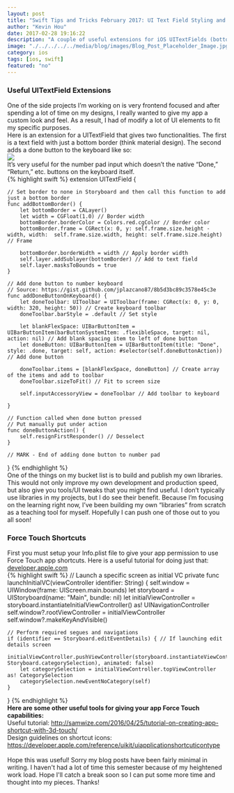 ```yaml
---
layout: post
title: "Swift Tips and Tricks February 2017: UI Text Field Styling and Force Touch App Shortcuts"
author: "Kevin Hou"
date: 2017-02-28 19:16:22
description: "A couple of useful extensions for iOS UITextFields (bottom borders and a done button for the numerical keypad) as well as a short example of how to implement Force Touch app shortcut capabilities into your app."
image: "./../../../../media/blog/images/Blog_Post_Placeholder_Image.jpg"
category: ios
tags: [ios, swift]
featured: "no"
---
```

<h3 class="post-subheader">Useful UITextField Extensions</h3>
One of the side projects I’m working on is very frontend focused and after spending a lot of time on my designs, I really wanted to give my app a custom look and feel. As a result, I had of modify a lot of UI elements to fit my specific purposes.
<br class="post-line-break">
Here is an extension for a UITextField that gives two functionalities. The first is a text field with just a bottom border (think material design). The second adds a done button to the keyboard like so:
<br>
<img src="./../../../../media/blog/images/ios-number-keypad-with-done-button.png" class="iPhone-screenshots-medium">
<br>
It’s very useful for the number pad input which doesn’t the native “Done,” “Return,” etc. buttons on the keyboard itself.
<br class="post-line-break">
{% highlight swift %}
extension UITextField {

    // Set border to none in Storyboard and then call this function to add just a bottom border
    func addBottomBorder() {
        let bottomBorder = CALayer()
        let width = CGFloat(1.0) // Border width
        bottomBorder.borderColor = Colors.red.cgColor // Border color
        bottomBorder.frame = CGRect(x: 0, y: self.frame.size.height - width, width:  self.frame.size.width, height: self.frame.size.height) // Frame

        bottomBorder.borderWidth = width // Apply border width
        self.layer.addSublayer(bottomBorder) // Add to text field
        self.layer.masksToBounds = true
    }

    // Add done button to number keyboard
    // Source: https://gist.github.com/jplazcano87/8b5d3bc89c3578e45c3e
    func addDoneButtonOnKeyboard() {
        let doneToolbar: UIToolbar = UIToolbar(frame: CGRect(x: 0, y: 0, width: 320, height: 50)) // Create keyboard toolbar
        doneToolbar.barStyle = .default // Set style

        let blankFlexSpace: UIBarButtonItem = UIBarButtonItem(barButtonSystemItem: .flexibleSpace, target: nil, action: nil) // Add blank spacing item to left of done button
        let doneButton: UIBarButtonItem = UIBarButtonItem(title: "Done", style: .done, target: self, action: #selector(self.doneButtonAction)) // Add done button

        doneToolbar.items = [blankFlexSpace, doneButton] // Create array of the items and add to toolbar
        doneToolbar.sizeToFit() // Fit to screen size

        self.inputAccessoryView = doneToolbar // Add toolbar to keyboard

    }

    // Function called when done button pressed
    // Put manually put under action
    func doneButtonAction() {
        self.resignFirstResponder() // Desselect
    }

    // MARK - End of adding done button to number pad

}
{% endhighlight %}
<br class="post-line-break">
One of the things on my bucket list is to build and publish my own libraries. This would not only improve my own development and production speed, but also give you tools/UI tweaks that you might find useful. I don’t typically use libraries in my projects, but I do see their benefit. Because I’m focusing on the learning right now, I’ve been building my own “libraries” from scratch as a teaching tool for myself. Hopefully I can push one of those out to you all soon!
<br class="post-line-break">
<h3 class="post-subheader">Force Touch Shortcuts</h3>
First you must setup your Info.plist file to give your app permission to use Force Touch app shortcuts. Here is a useful tutorial for doing just that: <a href="https://developer.apple.com/library/content/documentation/General/Reference/InfoPlistKeyReference/Articles/iPhoneOSKeys.html#//apple_ref/doc/uid/TP40009252-SW36" target="_blank">developer.apple.com</a>
<br class="post-line-break">
{% highlight swift %}
// Launch a specific screen as initial VC
private func launchInitialVC(viewController identifier: String) {
    self.window = UIWindow(frame: UIScreen.main.bounds)
    let storyboard = UIStoryboard(name: "Main", bundle: nil)
    let initialViewController = storyboard.instantiateInitialViewController() as! UINavigationController
    self.window?.rootViewController = initialViewController
    self.window?.makeKeyAndVisible()

    // Perform required segues and navigations
    if (identifier == Storyboard.editEventDetails) { // If launching edit details screen
        initialViewController.pushViewController(storyboard.instantiateViewController(withIdentifier: Storyboard.categorySelection), animated: false)
        let categorySelection = initialViewController.topViewController as! CategorySelection
        categorySelection.newEventNoCategory(self)
    }
}
{% endhighlight %}
<br>
<b>Here are some other useful tools for giving your app Force Touch capabilities:</b><br>
Useful tutorial: <a href="http://samwize.com/2016/04/25/tutorial-on-creating-app-shortcut-with-3d-touch/" target="_blank">http://samwize.com/2016/04/25/tutorial-on-creating-app-shortcut-with-3d-touch/</a><br>
Design guidelines on shortcut icons: <a href="https://developer.apple.com/reference/uikit/uiapplicationshortcuticontype" target="_blank">https://developer.apple.com/reference/uikit/uiapplicationshortcuticontype</a><br>
<br class="post-line-break">
Hope this was useful! Sorry my blog posts have been fairly minimal in writing. I haven't had a lot of time this semester because of my heightened work load. Hope I'll catch a break soon so I can put some more time and thought into my pieces. Thanks!
